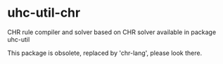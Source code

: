 # uhc-util-chr
CHR rule compiler and solver based on CHR solver available in package uhc-util

This package is obsolete, replaced by 'chr-lang', please look there.
